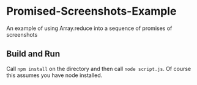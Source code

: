 Promised-Screenshots-Example
============================

An example of using Array.reduce into a sequence of promises of screenshots


Build and Run
-------------

Call `npm install` on the directory and then call `node script.js`. Of course this assumes you have node installed.
